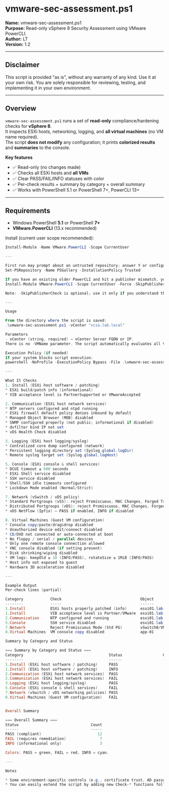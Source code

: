 # vmware-sec-assessment.ps1

**Name:** vmware-sec-assessment.ps1  
**Purpose:** Read-only vSphere 8 Security Assessment using VMware PowerCLI.  
**Author:** LT  
**Version:** 1.2  

---

## Disclaimer

This script is provided "as is", without any warranty of any kind. Use it at your own risk. You are solely responsible for reviewing, testing, and implementing it in your own environment.

---

## Overview

`vmware-sec-assessment.ps1` runs a set of **read-only** compliance/hardening checks for **vSphere 8**.  
It inspects ESXi hosts, networking, logging, and **all virtual machines** (no VM name required).  
The script **does not modify** any configuration; it prints **colorized results** and **summaries** to the console.

**Key features**
- ✅ Read-only (no changes made)
- ✅ Checks all ESXi hosts and **all VMs**
- ✅ Clear PASS/FAIL/INFO statuses with color
- ✅ Per-check results + summary by category + overall summary
- ✅ Works with PowerShell 5.1 or PowerShell 7+, PowerCLI 13+

---

## Requirements

- Windows PowerShell **5.1** or PowerShell **7+**
- **VMware.PowerCLI** (13.x recommended)

Install (current user scope recommended):

```powershell
Install-Module -Name VMware.PowerCLI -Scope CurrentUser

---

First run may prompt about an untrusted repository; answer Y or configure:
Set-PSRepository -Name PSGallery -InstallationPolicy Trusted

If you have an existing older PowerCLI and hit a publisher mismatch, you can update with:
Install-Module VMware.PowerCLI -Scope CurrentUser -Force -SkipPublisherCheck

Note: -SkipPublisherCheck is optional; use it only if you understand the warning.

---

Usage

From the directory where the script is saved:
.\vmware-sec-assessment.ps1 -vCenter "vcsa.lab.local"

Parameters
- vCenter (string, required) — vCenter Server FQDN or IP.
There is no -VMName parameter. The script automatically evaluates all VMs in the connected vCenter.

Execution Policy (if needed)
If your system blocks script execution:
powershell -NoProfile -ExecutionPolicy Bypass -File .\vmware-sec-assessment.ps1 -vCenter "vcsa.lab.local"

---

What It Checks
1. Install (ESXi host software / patching)
* ESXi build/patch info (informational)
* VIB acceptance level is PartnerSupported or VMwareAccepted

2. Communication (ESXi host network services)
* NTP servers configured and ntpd running
* ESXi firewall default policy denies inbound by default
* Managed Object Browser (MOB) disabled
* SNMP configured properly (not public; informational if disabled)
* dvfilter bind IP not set
* vDS Health Check disabled

3. Logging (ESXi host logging/syslog)
* Centralized core dump configured (network)
* Persistent logging directory set (Syslog.global.logDir)
* Remote syslog target set (Syslog.global.logHost)

5. Console (ESXi console & shell services)
* DCUI timeout ≥ 600 seconds
* ESXi Shell service disabled
* SSH service disabled
* Shell/SSH idle timeouts configured
* Lockdown Mode enabled (Normal/Strict)

7. Network (vSwitch / vDS policy)
* Standard Portgroups (vSS): reject Promiscuous, MAC Changes, Forged Transmits; VLAN not 0/4095
* Distributed Portgroups (vDS): reject Promiscuous, MAC Changes, Forged Transmits; VLAN not 0/4095
* vDS NetFlow (Ipfix) — PASS if enabled, INFO if disabled

8. Virtual Machines (Guest VM configuration)
* Console copy/paste/drag&drop disabled
* Unauthorized device edit/connect disabled
* CD/DVD not connected or auto-connected at boot
* No floppy / serial / parallel devices
* Only one remote console connection allowed
* VNC console disabled (if setting present)
* Disk shrinking/wiping disabled
* VM logs: keepOld ≥ 10 (INFO/PASS), rotateSize ≤ 1MiB (INFO/PASS)
* Host info not exposed to guest
* Hardware 3D acceleration disabled

---

Example Output
Per-check lines (partial)

Category            Check                                   Object                      Status Details
--------            -----                                   ------                      ------ -------
1.Install           ESXi hosts properly patched (info)      esxi01.lab.local            INFO   Version=8.0.2 build 22380479
1.Install           VIB acceptance level is Partner/VMware  esxi01.lab.local            PASS   AcceptanceLevel=VMwareAccepted
2.Communication     NTP configured and running              esxi01.lab.local            FAIL   Servers=; Running=False
5.Console           SSH service disabled                    esxi01.lab.local            FAIL   Running=True
7.Network           Reject Promiscuous Mode (Std PG)        vSwitch0/VM Network         PASS   AllowPromiscuous=False
8.Virtual Machines  VM console copy disabled                app-01                      FAIL   isolation.tools.copy.disable=False

Summary by Category and Status

=== Summary by Category and Status ===
Category                                      Status                  Count
--------                                      ------                  -----
1.Install (ESXi host software / patching)     PASS                       1
1.Install (ESXi host software / patching)     INFO                       1
2.Communication (ESXi host network services)  PASS                       3
2.Communication (ESXi host network services)  FAIL                       1
3.Logging (ESXi host logging/syslog)          PASS                       2
5.Console (ESXi console & shell services)     FAIL                       1
7.Network (vSwitch / vDS networking policies) PASS                       6
8.Virtual Machines (Guest VM configuration)   FAIL                       5


Overall Summary

=== Overall Summary ===
Status                                Count
------                                -----
PASS (compliant)                         12
FAIL (requires remediation)               7
INFO (informational only)                 3

Colors: PASS = green, FAIL = red, INFO = cyan.

---

Notes

* Some environment-specific controls (e.g., certificate trust, AD password policies, SAN zoning) are not verifiable purely via PowerCLI and are intentionally excluded or reported as INFO when context is unknown.
* You can easily extend the script by adding new Check-* functions following the same pattern and appending them in the “Run all checks” section.
